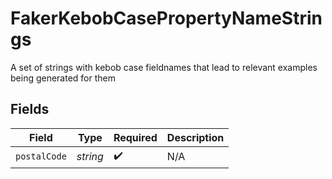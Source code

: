 # FakerKebobCasePropertyNameStrings

A set of strings with kebob case fieldnames that lead to relevant examples being generated for them


## Fields

| Field              | Type               | Required           | Description        |
| ------------------ | ------------------ | ------------------ | ------------------ |
| `postalCode`       | *string*           | :heavy_check_mark: | N/A                |